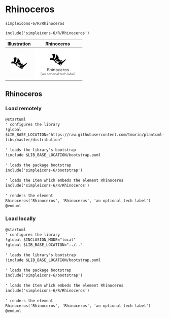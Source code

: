 # Rhinoceros


```text
simpleicons-6/R/Rhinoceros
```

```text
include('simpleicons-6/R/Rhinoceros')
```



| Illustration | Rhinoceros |
| :---: | :---: |
| ![illustration for Illustration](../../simpleicons-6/R/Rhinoceros.png) | ![illustration for Rhinoceros](../../simpleicons-6/R/Rhinoceros.Local.png) |




## Rhinoceros

### Load remotely
```plantuml
@startuml
' configures the library
!global $LIB_BASE_LOCATION="https://raw.githubusercontent.com/tmorin/plantuml-libs/master/distribution"

' loads the library's bootstrap
!include $LIB_BASE_LOCATION/bootstrap.puml

' loads the package bootstrap
include('simpleicons-6/bootstrap')

' loads the Item which embeds the element Rhinoceros
include('simpleicons-6/R/Rhinoceros')

' renders the element
Rhinoceros('Rhinoceros', 'Rhinoceros', 'an optional tech label')
@enduml
```

### Load locally
```plantuml
@startuml
' configures the library
!global $INCLUSION_MODE="local"
!global $LIB_BASE_LOCATION="../.."

' loads the library's bootstrap
!include $LIB_BASE_LOCATION/bootstrap.puml

' loads the package bootstrap
include('simpleicons-6/bootstrap')

' loads the Item which embeds the element Rhinoceros
include('simpleicons-6/R/Rhinoceros')

' renders the element
Rhinoceros('Rhinoceros', 'Rhinoceros', 'an optional tech label')
@enduml
```

